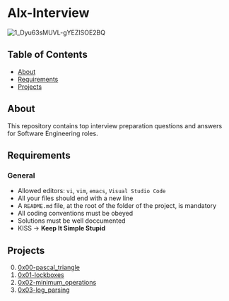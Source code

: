 # Alx-Interview
![1_Dyu63sMUVL-gYEZISOE2BQ](https://github.com/samuelselasi/alx-interview/assets/85158665/6f0adc56-4a58-4760-a4c5-e12f64829627)

## Table of Contents

* [About](#about)
* [Requirements](#requirements)
* [Projects](#projects)

## About
This repository contains top interview preparation questions and answers for Software Engineering roles.

## Requirements
### General
* Allowed editors: `vi`, `vim`, `emacs`, `Visual Studio Code`
* All your files should end with a new line
* A `README.md` file, at the root of the folder of the project, is mandatory
* All coding conventions must be obeyed
* Solutions must be well doccumented
* KISS -> **Keep It Simple Stupid**

## Projects

0. [0x00-pascal_triangle](./0x00-pascal_triangle)
1. [0x01-lockboxes](./0x01-lockboxes)
2. [0x02-minimum_operations](./0x02-minimum_operations)
3. [0x03-log_parsing](./0x03-log_parsing)
